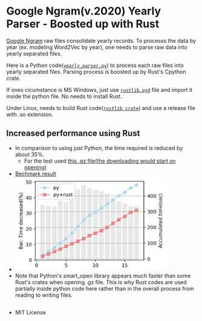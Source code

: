 # Google Ngram(v.2020) Yearly Parser - Boosted up with Rust

[Google Ngram](https://storage.googleapis.com/books/ngrams/books/datasetsv3.html) raw files consolidate yearly records. To processs the data by year (ex. modeling Word2Vec by year), one needs to parse raw data into yearly separated files.

Here is a Python code([```yearly_parser.py```](./parsers/yearly_parser.py)) to process each raw files into yearly separated files. Parsing process is boosted up by Rust's Cpython crate.

If ones cicumstance is MS Windows, just use [```rustlib.pyd```](./parsers/rustlib.pyd) file and import it inside the python file. No needs to install Rust.  

Under Linux, needs to build Rust code([```rustlib crate```](./rustlib)) and use a release file with .so extension.


## Increased performance using Rust
* In comparison to using just Python, the time required is reduced by about 35%.
  * For the test used [this .gz file(the downloading would start on opening)](http://storage.googleapis.com/books/ngrams/books/20200217/eng/5-01801-of-19423.gz)
* [Bechmark result](/parsers/test/imgs/py_rust_bench.png)
* <img src="./parsers/test/imgs/py_rust_bench.png" width="400px" height="250px" title="benchmark result"/>
* Note that Python's smart_open library appears much faster than some Rust's crates when opening .gz file. This is why Rust codes are used partially inside python code here rather than in the overall process from reading to writing files.


##
* MIT License